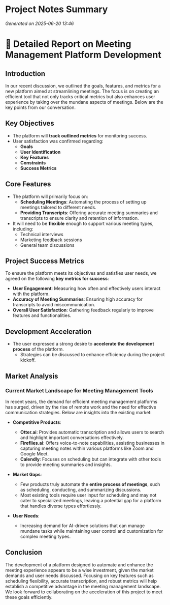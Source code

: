 # Project Notes Summary

*Generated on 2025-06-20 13:46*

# 📄 **Detailed Report on Meeting Management Platform Development**

## **Introduction**
In our recent discussion, we outlined the goals, features, and metrics for a new platform aimed at streamlining meetings. The focus is on creating an efficient tool that not only tracks critical metrics but also enhances user experience by taking over the mundane aspects of meetings. Below are the key points from our conversation.

## **Key Objectives**
- The platform will **track outlined metrics** for monitoring success.
- User satisfaction was confirmed regarding:
  - **Goals**
  - **User Identification**
  - **Key Features**
  - **Constraints**
  - **Success Metrics**

## **Core Features**
- The platform will primarily focus on:
  - **Scheduling Meetings**: Automating the process of setting up meetings tailored to different needs.
  - **Providing Transcripts**: Offering accurate meeting summaries and transcripts to ensure clarity and retention of information.
- It will need to be **flexible** enough to support various meeting types, including:
  - Technical interviews
  - Marketing feedback sessions
  - General team discussions

## **Project Success Metrics**
To ensure the platform meets its objectives and satisfies user needs, we agreed on the following **key metrics for success**:
- **User Engagement**: Measuring how often and effectively users interact with the platform.
- **Accuracy of Meeting Summaries**: Ensuring high accuracy for transcripts to avoid miscommunication.
- **Overall User Satisfaction**: Gathering feedback regularly to improve features and functionalities.

## **Development Acceleration**
- The user expressed a strong desire to **accelerate the development process** of the platform. 
  - Strategies can be discussed to enhance efficiency during the project kickoff.
  
## **Market Analysis**
### **Current Market Landscape for Meeting Management Tools**
In recent years, the demand for efficient meeting management platforms has surged, driven by the rise of remote work and the need for effective communication strategies. Below are insights into the existing market:

- **Competitive Products**:
  - **Otter.ai**: Provides automatic transcription and allows users to search and highlight important conversations effectively.
  - **Fireflies.ai**: Offers voice-to-note capabilities, assisting businesses in capturing meeting notes within various platforms like Zoom and Google Meet.
  - **Calendly**: Focuses on scheduling but can integrate with other tools to provide meeting summaries and insights.

- **Market Gaps**:
  - Few products truly automate the **entire process of meetings**, such as scheduling, conducting, and summarizing discussions.
  - Most existing tools require user input for scheduling and may not cater to specialized meetings, leaving a potential gap for a platform that handles diverse types effortlessly.

- **User Needs**:
  - Increasing demand for AI-driven solutions that can manage mundane tasks while maintaining user control and customization for complex meeting types.

## **Conclusion**
The development of a platform designed to automate and enhance the meeting experience appears to be a wise investment, given the market demands and user needs discussed. Focusing on key features such as scheduling flexibility, accurate transcription, and robust metrics will help establish a competitive advantage in the meeting management landscape. We look forward to collaborating on the acceleration of this project to meet these goals efficiently.